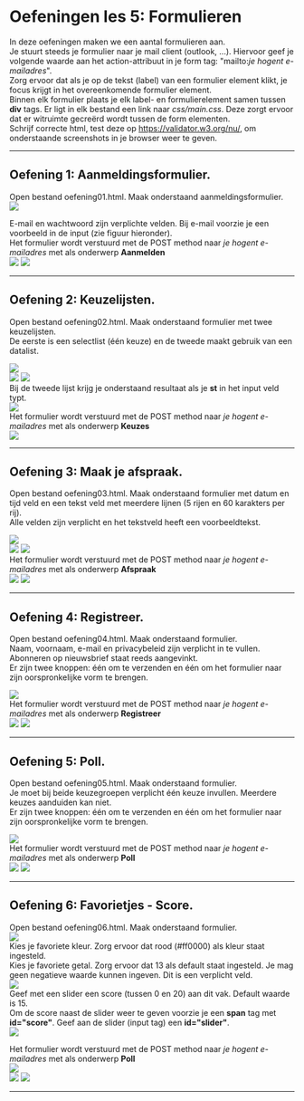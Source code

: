 # Oefeningen les 5: Formulieren

In deze oefeningen maken we een aantal formulieren aan.     
Je stuurt steeds je formulier naar je mail client (outlook, ...). Hiervoor geef je volgende waarde aan het action-attribuut in je form tag: "mailto:*je hogent e-mailadres*".           
Zorg ervoor dat als je op de tekst (label) van een formulier element klikt, je focus krijgt in het overeenkomende formulier element.             
Binnen elk formulier plaats je elk label- en formulierelement samen tussen **div** tags. Er ligt in elk bestand een link naar *css/main.css*. Deze zorgt ervoor dat er witruimte gecreërd wordt tussen de form elementen.         
Schrijf correcte html, test deze op https://validator.w3.org/nu/, om onderstaande screenshots in je browser weer te geven.

-----

## Oefening 1: Aanmeldingsformulier.

Open bestand oefening01.html. Maak onderstaand aanmeldingsformulier.       
![](images/11.png)       
   
E-mail en wachtwoord zijn verplichte velden. Bij e-mail voorzie je een voorbeeld in de input (zie figuur hieronder).   
Het formulier wordt verstuurd met de POST method naar *je hogent e-mailadres* met als onderwerp **Aanmelden**       
![](images/12.png)
![](images/13.png)

-----

## Oefening 2: Keuzelijsten.

Open bestand oefening02.html. Maak onderstaand formulier met twee keuzelijsten.    
De eerste is een selectlist (één keuze) en de tweede maakt gebruik van een datalist.

![](images/21.png)          
![](images/22.png)
![](images/23.png)       
Bij de tweede lijst krijg je onderstaand resultaat als je **st** in het input veld typt.     
![](images/24.png)      
Het formulier wordt verstuurd met de POST method naar *je hogent e-mailadres* met als onderwerp **Keuzes**  
![](images/25.png)
        

-----

## Oefening 3: Maak je afspraak.

Open bestand oefening03.html. Maak onderstaand formulier met datum en tijd veld en een tekst veld met meerdere lijnen (5 rijen en 60 karakters per rij).   
Alle velden zijn verplicht en het tekstveld heeft een voorbeeldtekst.    


![](images/31.png)          
![](images/32.png)
![](images/33.png)      
Het formulier wordt verstuurd met de POST method naar *je hogent e-mailadres* met als onderwerp **Afspraak**                       
![](images/34.png) 
![](images/35.png)
        

-----
## Oefening 4: Registreer.

Open bestand oefening04.html. Maak onderstaand formulier.   
Naam, voornaam, e-mail en privacybeleid zijn verplicht in te vullen.
Abonneren op nieuwsbrief staat reeds aangevinkt.          
Er zijn twee knoppen: één om te verzenden en één om het formulier naar zijn oorspronkelijke vorm te brengen.

![](images/41.png)            
Het formulier wordt verstuurd met de POST method naar *je hogent e-mailadres* met als onderwerp **Registreer**                       
![](images/42.png) 
![](images/43.png)
        

-----
## Oefening 5: Poll.

Open bestand oefening05.html. Maak onderstaand formulier.   
Je moet bij beide keuzegroepen verplicht één keuze invullen. Meerdere keuzes aanduiden kan niet.    
Er zijn twee knoppen: één om te verzenden en één om het formulier naar zijn oorspronkelijke vorm te brengen.

![](images/51.png)            
Het formulier wordt verstuurd met de POST method naar *je hogent e-mailadres* met als onderwerp **Poll**                       
![](images/52.png) 
![](images/53.png)
        

-----
## Oefening 6: Favorietjes - Score.

Open bestand oefening06.html. Maak onderstaand formulier.      
![](images/61.png)       
Kies je favoriete kleur. Zorg ervoor dat rood (#ff0000) als kleur staat ingesteld.      
Kies je favoriete getal. Zorg ervoor dat 13 als default staat ingesteld. Je mag geen negatieve waarde kunnen ingeven. Dit is een verplicht veld.     
![](images/62.png)      
Geef met een slider een score (tussen 0 en 20) aan dit vak. Default waarde is 15.       
Om de score naast de slider weer te geven voorzie je een **span** tag met **id="score"**. Geef aan de slider (input tag) een **id="slider"**.      
![](images/63.png)          

Het formulier wordt verstuurd met de POST method naar *je hogent e-mailadres* met als onderwerp **Poll**                       
![](images/64.png)         
![](images/65.png)
![](images/66.png)
        

-----